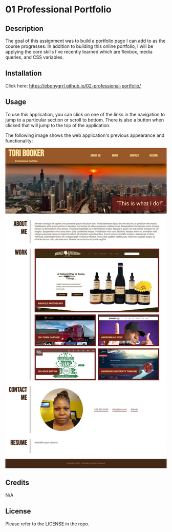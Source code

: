 # 01 Professional Portfolio

## Description

The goal of this assignment was to build a portfolio page I can add to as the course progresses. In addition to building this online portfolio, I will be applying the core skills I've recently learned which are flexbox, media queries, and CSS variables.

## Installation

Click here: https://ebonygrrl.github.io/02-professional-portfolio/

## Usage

To use this application, you can click on one of the links in the navigation to jump to a particular section or scroll to bottom. There is also a button when clicked that will jump to the top of the application.

The following image shows the web application's previous appearance and functionality:

![The Horiseon webpage includes a navigation bar, a header image, and cards with text and images at the bottom of the page.](./professional-portfolio-screenshot.jpg)

## Credits

N/A

## License

Please refer to the LICENSE in the repo.
